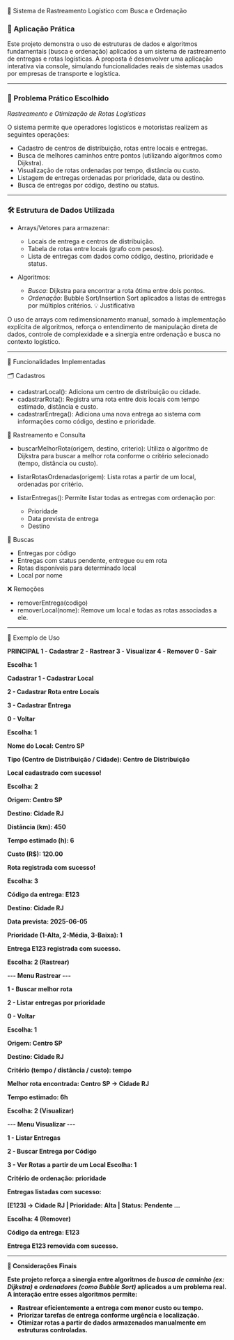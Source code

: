 🚛 Sistema de Rastreamento Logístico com Busca e Ordenação

### 📌 Aplicação Prática

Este projeto demonstra o uso de estruturas de dados e algoritmos fundamentais (busca e ordenação) aplicados a um sistema de rastreamento de entregas e rotas logísticas. A proposta é desenvolver uma aplicação interativa via console, simulando funcionalidades reais de sistemas usados por empresas de transporte e logística.

---

### 🎯 Problema Prático Escolhido

*Rastreamento e Otimização de Rotas Logísticas*

O sistema permite que operadores logísticos e motoristas realizem as seguintes operações:

* Cadastro de centros de distribuição, rotas entre locais e entregas.
* Busca de melhores caminhos entre pontos (utilizando algoritmos como Dijkstra).
* Visualização de rotas ordenadas por tempo, distância ou custo.
* Listagem de entregas ordenadas por prioridade, data ou destino.
* Busca de entregas por código, destino ou status.

---

### 🛠 Estrutura de Dados Utilizada

* Arrays/Vetores para armazenar:

  * Locais de entrega e centros de distribuição.
  * Tabela de rotas entre locais (grafo com pesos).
  * Lista de entregas com dados como código, destino, prioridade e status.

* Algoritmos:

  * *Busca*: Dijkstra para encontrar a rota ótima entre dois pontos.
  * *Ordenação*: Bubble Sort/Insertion Sort aplicados a listas de entregas por múltiplos critérios.
💡 Justificativa

O uso de arrays com redimensionamento manual, somado à implementação explícita de algoritmos, reforça o entendimento de manipulação direta de dados, controle de complexidade e a sinergia entre ordenação e busca no contexto logístico.

---

 🚀 Funcionalidades Implementadas

 🗂 Cadastros

* cadastrarLocal(): Adiciona um centro de distribuição ou cidade.
* cadastrarRota(): Registra uma rota entre dois locais com tempo estimado, distância e custo.
* cadastrarEntrega(): Adiciona uma nova entrega ao sistema com informações como código, destino e prioridade.

 📡 Rastreamento e Consulta

* buscarMelhorRota(origem, destino, criterio): Utiliza o algoritmo de Dijkstra para buscar a melhor rota conforme o critério selecionado (tempo, distância ou custo).
* listarRotasOrdenadas(origem): Lista rotas a partir de um local, ordenadas por critério.
* listarEntregas(): Permite listar todas as entregas com ordenação por:

  * Prioridade
  * Data prevista de entrega
  * Destino

 🔎 Buscas

* Entregas por código
* Entregas com status pendente, entregue ou em rota
* Rotas disponíveis para determinado local
* Local por nome

 ❌ Remoções

* removerEntrega(codigo)
* removerLocal(nome): Remove um local e todas as rotas associadas a ele.

---

🧩 Exemplo de Uso

<b> PRINCIPAL 
1 - Cadastrar
2 - Rastrear
3 - Visualizar
4 - Remover
0 - Sair

Escolha: 1

Cadastrar 
1 - Cadastrar Local

2 - Cadastrar Rota entre Locais

3 - Cadastrar Entrega

0 - Voltar

Escolha: 1

Nome do Local: Centro SP

Tipo (Centro de Distribuição / Cidade): Centro de Distribuição

Local cadastrado com sucesso!

Escolha: 2

Origem: Centro SP

Destino: Cidade RJ

Distância (km): 450

Tempo estimado (h): 6

Custo (R$): 120.00

Rota registrada com sucesso!

Escolha: 3

Código da entrega: E123

Destino: Cidade RJ

Data prevista: 2025-06-05

Prioridade (1-Alta, 2-Média, 3-Baixa): 1

Entrega E123 registrada com sucesso.

Escolha: 2 (Rastrear)

--- Menu Rastrear ---

1 - Buscar melhor rota

2 - Listar entregas por prioridade

0 - Voltar

Escolha: 1

Origem: Centro SP

Destino: Cidade RJ

Critério (tempo / distância / custo): tempo

Melhor rota encontrada: Centro SP → Cidade RJ

Tempo estimado: 6h

Escolha: 2 (Visualizar)

--- Menu Visualizar ---

1 - Listar Entregas

2 - Buscar Entrega por Código

3 - Ver Rotas a partir de um Local
Escolha: 1

Critério de ordenação: prioridade

Entregas listadas com sucesso:

[E123] → Cidade RJ | Prioridade: Alta | Status: Pendente
...

Escolha: 4 (Remover)

Código da entrega: E123

Entrega E123 removida com sucesso.




---

📃 Considerações Finais

Este projeto reforça a sinergia entre algoritmos de *busca de caminho (ex: Dijkstra)* e *ordenadores (como Bubble Sort)* aplicados a um problema real. A interação entre esses algoritmos permite:

* Rastrear eficientemente a entrega com menor custo ou tempo.
* Priorizar tarefas de entrega conforme urgência e localização.
* Otimizar rotas a partir de dados armazenados manualmente em estruturas controladas.
